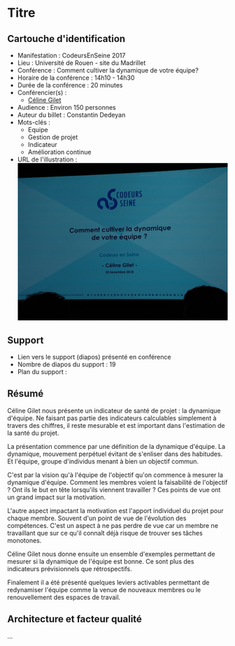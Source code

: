 # Titre

## Cartouche d'identification

 - Manifestation : CodeursEnSeine 2017
 - Lieu : Université de Rouen - site du Madrillet
 - Conférence : Comment cultiver la dynamique de votre équipe?
 - Horaire de la conférence : 14h10 - 14h30
 - Durée de la conférence : 20 minutes
 - Conférencier(s) :
   - [Céline Gilet](https://www.linkedin.com/in/c%C3%A9line-gilet-33794210/ "LinkedIn de Céline Gilet")
 - Audience : Environ 150 personnes
 - Auteur du billet : Constantin Dedeyan
 - Mots-clés : 
   * Equipe
   * Gestion de projet
   * Indicateur
   * Amélioration continue
 - URL de l'illustration : ![Image de la première slide de la présentation](https://raw.githubusercontent.com/prodageo/conf2018a-cdedeyan/master/docs/IMG_20181122_141053110.jpg)

## Support
 - Lien vers le support (diapos) présenté en conférence
 - Nombre de diapos du support : 19
 - Plan du support :

## Résumé
Céline Gilet nous présente un indicateur de santé de projet : la dynamique d'équipe. Ne faisant pas partie des indicateurs calculables simplement à travers des chiffres, il reste mesurable et est important dans l'estimation de la santé du projet.

La présentation commence par une définition de la dynamique d'équipe. La dynamique,  mouvement perpétuel évitant de s'enliser dans des habitudes. Et l'équipe, groupe d'individus menant à bien un objectif commun.

C'est par la vision qu'à l'équipe de l'objectif qu'on commence à mesurer la dynamique d'équipe. Comment les membres voient la faisabilité de l'objectif ? Ont ils le but en tête lorsqu'ils viennent travailler ? Ces points de vue ont un grand impact sur la motivation.

L'autre aspect impactant la motivation est l'apport individuel du projet pour chaque membre. Souvent d'un point de vue de l'évolution des compétences. C'est un aspect à ne pas perdre de vue car un membre ne travaillant que sur ce qu'il connaît déjà risque de trouver ses tâches monotones.

Céline Gilet nous donne ensuite un ensemble d'exemples permettant de mesurer si la dynamique de l'équipe est bonne. Ce sont plus des indicateurs prévisionnels que rétrospectifs. 

Finalement il a été présenté quelques leviers activables permettant de redynamiser l'équipe comme la venue de nouveaux membres ou le renouvellement des espaces de travail.

## Architecture et facteur qualité
...
